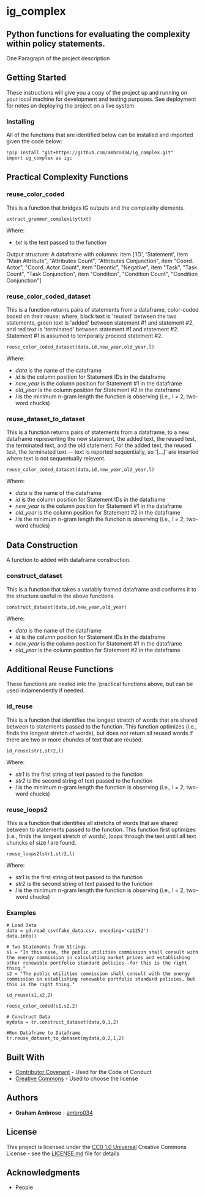 # ig_complex
## Python functions for evaluating the complexity within policy statements.

One Paragraph of the project description

## Getting Started

These instructions will give you a copy of the project up and running on
your local machine for development and testing purposes. See deployment
for notes on deploying the project on a live system.

### Installing

All of the functions that are identified below can be installed and imported given the code below:

    !pip install "git+https://github.com/ambro034/ig_complex.git"
    import ig_complex as igc

## Practical Complexity Functions

### reuse_color_coded
This is a function that bridges IG outputs and the complexity elements. 

    extract_grammer_complexity(txt)

Where:
  - *txt* is the text passed to the function

Output structure:
A dataframe with columns:
item ['ID', 'Statement', 
item "Main Attribute", "Attributes Count", "Attributes Conjunction", 
item "Coord. Actor", "Coord. Actor Count", 
item "Deontic", "Negative", 
item "Task", "Task Count", "Task Conjunction",
item "Condition", "Condition Count", "Condition Conjunction"]


### reuse_color_coded_dataset
This is a function returns pairs of statements from a dataframe, color-coded based on their reuse; where, black text is 'reused' between the two statements, green text is 'added' between statement #1 and statement #2, and red text is 'terminated' between statement #1 and statement #2. Statement #1 is assumed to temporally proceed statement #2.

    reuse_color_coded_dataset(data,id,new_year,old_year,l)

Where:
  - *data* is the name of the dataframe
  - *id* is the column position for Statement IDs in the dataframe
  - *new_year* is the column position for Statement #1 in the dataframe
  - *old_year* is the column position for Statement #2 in the dataframe
  - *l* is the minimum n-gram length the function is observing (i.e., l = 2, two-word chucks)

### reuse_dataset_to_dataset
This is a function returns pairs of statements from a dataframe, to a new dataframe representing the new statement, the added text, the reused test, the terminated text, and the old statement. For the added text, the reused test, the terminated text -- text is reported sequentially, so '[...]' are inserted where text is not sequentually relevent.

    reuse_color_coded_dataset(data,id,new_year,old_year,l)

Where:
  - *data* is the name of the dataframe
  - *id* is the column position for Statement IDs in the dataframe
  - *new_year* is the column position for Statement #1 in the dataframe
  - *old_year* is the column position for Statement #2 in the dataframe
  - *l* is the minimum n-gram length the function is observing (i.e., l = 2, two-word chucks)


## Data Construction

A function to added with dataframe construction.

### construct_dataset
This is a function that takes a variably framed dataframe and conforms it to the structure useful in the above functions.

    construct_dataset(data,id,new_year,old_year)

Where:
  - *data* is the name of the dataframe
  - *id* is the column position for Statement IDs in the dataframe
  - *new_year* is the column position for Statement #1 in the dataframe
  - *old_year* is the column position for Statement #2 in the dataframe
    

## Additional Reuse Functions

These functions are nested into the 'practical functions above, but can be used indamendently if needed.

### id_reuse
This is a function that identifies the longest stretch of words that are shared between to statements passed to the function. This function optimizes (i.e., finds the longest stretch of words), but does not return all reused words if there are two or more chuncks of text that are reused. 

    id_reuse(str1,str2,l)

Where:
  - *str1* is the first string of text passed to the function
  - *str2* is the second string of text passed to the function
  - *l* is the minimum n-gram length the function is observing (i.e., l = 2, two-word chucks)

### reuse_loops2
This is a function that identifies all stretchs of words that are shared between to statements passed to the function. This function first optimizes (i.e., finds the longest stretch of words), loops through the text untill all text chuncks of size *l* are found. 

    reuse_loops2(str1,str2,l)

Where:
  - *str1* is the first string of text passed to the function
  - *str2* is the second string of text passed to the function
  - *l* is the minimum n-gram length the function is observing (i.e., l = 2, two-word chucks)

### Examples

    # Load Data
    data = pd.read_csv(fake_data.csv, encoding='cp1252')
    data.info()

    # Two Statements from Strings
    s1 = "In this case, the public utilities commission shall consult with the energy commission in calculating market prices and establishing other renewable portfolio standard policies--for this is the right thing."
    s2 = "The public utilities commission shall consult with the energy commission in establishing renewable portfolio standard policies, but this is the right thing."

    id_reuse(s1,s2,2)

    reuse_color_coded(s1,s2,2)

    # Construct Data
    mydata = tr.construct_dataset(data,0,1,2)

    #Run Dataframe to Dataframe
    tr.reuse_dataset_to_dataset(mydata,0,2,1,2)

    
## Built With

  - [Contributor Covenant](https://www.contributor-covenant.org/) - Used
    for the Code of Conduct
  - [Creative Commons](https://creativecommons.org/) - Used to choose
    the license

## Authors

  - **Graham Ambrose** - 
    [ambro034](https://github.com/ambro034/)


## License

This project is licensed under the [CC0 1.0 Universal](LICENSE.md)
Creative Commons License - see the [LICENSE.md](LICENSE.md) file for
details

## Acknowledgments

  - People
  
